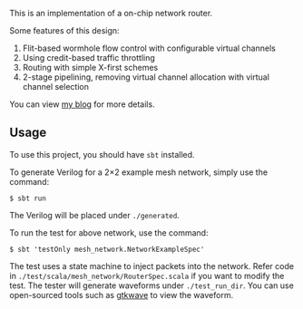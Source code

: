 This is an implementation of a on-chip network router.

Some features of this design:

1. Flit-based wormhole flow control with configurable virtual channels
2. Using credit-based traffic throttling
3. Routing with simple X-first schemes
4. 2-stage pipelining, removing virtual channel allocation with virtual channel selection

You can view [my blog](https://bathtub-01.github.io/posts/implementing-an-on-chip-network-router-with-good-practices/) for more details.

## Usage

To use this project, you should have `sbt` installed.

To generate Verilog for a 2×2 example mesh network, simply use the command:
```
$ sbt run
```
The Verilog will be placed under `./generated`.

To run the test for above network, use the command:
```
$ sbt 'testOnly mesh_network.NetworkExampleSpec'
```
The test uses a state machine to inject packets into the network. Refer code in `./test/scala/mesh_network/RouterSpec.scala` if you want to modify the test. The tester will generate waveforms under `./test_run_dir`. You can use open-sourced tools such as [gtkwave](https://gtkwave.sourceforge.net) to view the waveform.